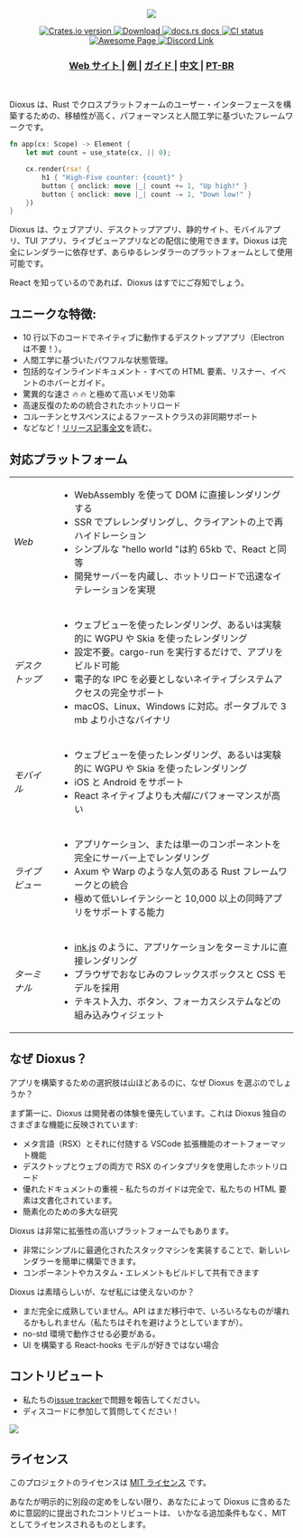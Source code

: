 <p align="center">
  <img src="./notes/header.svg">
</p>

<div align="center">
  <!-- Crates version -->
  <a href="https://crates.io/crates/dioxus">
    <img src="https://img.shields.io/crates/v/dioxus.svg?style=flat-square"
    alt="Crates.io version" />
  </a>
  <!-- Downloads -->
  <a href="https://crates.io/crates/dioxus">
    <img src="https://img.shields.io/crates/d/dioxus.svg?style=flat-square"
      alt="Download" />
  </a>
  <!-- docs -->
  <a href="https://docs.rs/dioxus">
    <img src="https://img.shields.io/badge/docs-latest-blue.svg?style=flat-square"
      alt="docs.rs docs" />
  </a>
  <!-- CI -->
  <a href="https://github.com/jkelleyrtp/dioxus/actions">
    <img src="https://github.com/dioxuslabs/dioxus/actions/workflows/main.yml/badge.svg"
      alt="CI status" />
  </a>

  <!--Awesome -->
  <a href="https://dioxuslabs.com/awesome">
    <img src="https://cdn.rawgit.com/sindresorhus/awesome/d7305f38d29fed78fa85652e3a63e154dd8e8829/media/badge.svg" alt="Awesome Page" />
  </a>
  <!-- Discord -->
  <a href="https://discord.gg/XgGxMSkvUM">
    <img src="https://img.shields.io/discord/899851952891002890.svg?logo=discord&style=flat-square" alt="Discord Link" />
  </a>
</div>

<div align="center">
  <h3>
    <a href="https://dioxuslabs.com"> Web サイト </a>
    <span> | </span>
    <a href="https://github.com/DioxusLabs/example-projects"> 例 </a>
    <span> | </span>
    <a href="https://dioxuslabs.com/docs/0.3/guide/en/"> ガイド </a>
    <span> | </span>
    <a href="https://github.com/DioxusLabs/dioxus/blob/master/notes/README/ZH_CN.md"> 中文 </a>
    <span> | </span>
    <a href="https://github.com/DioxusLabs/dioxus/blob/master/translations/pt-br/README.md"> PT-BR </a>
  </h3>
</div>

<br/>

Dioxus は、Rust でクロスプラットフォームのユーザー・インターフェースを構築するための、移植性が高く、パフォーマンスと人間工学に基づいたフレームワークです。

```rust
fn app(cx: Scope) -> Element {
    let mut count = use_state(cx, || 0);

    cx.render(rsx! {
        h1 { "High-Five counter: {count}" }
        button { onclick: move |_| count += 1, "Up high!" }
        button { onclick: move |_| count -= 1, "Down low!" }
    })
}
```

Dioxus は、ウェブアプリ、デスクトップアプリ、静的サイト、モバイルアプリ、TUI アプリ、ライブビューアプリなどの配信に使用できます。Dioxus は完全にレンダラーに依存せず、あらゆるレンダラーのプラットフォームとして使用可能です。

React を知っているのであれば、Dioxus はすでにご存知でしょう。

## ユニークな特徴:

- 10 行以下のコードでネイティブに動作するデスクトップアプリ（Electron は不要！）。
- 人間工学に基づいたパワフルな状態管理。
- 包括的なインラインドキュメント - すべての HTML 要素、リスナー、イベントのホバーとガイド。
- 驚異的な速さ 🔥 🔥 と極めて高いメモリ効率
- 高速反復のための統合されたホットリロード
- コルーチンとサスペンスによるファーストクラスの非同期サポート
- などなど！[リリース記事全文](https://dioxuslabs.com/blog/introducing-dioxus/)を読む。

## 対応プラットフォーム

<div align="center">
  <table style="width:100%">
    <tr>
      <td><em>Web</em></td>
      <td>
        <ul>
          <li>WebAssembly を使って DOM に直接レンダリングする</li>
          <li>SSR でプレレンダリングし、クライアントの上で再ハイドレーション</li>
          <li>シンプルな "hello world "は約 65kb で、React と同等</li>
          <li>開発サーバーを内蔵し、ホットリロードで迅速なイテレーションを実現</li>
        </ul>
      </td>
    </tr>
    <tr>
      <td><em>デスクトップ</em></td>
      <td>
        <ul>
          <li>ウェブビューを使ったレンダリング、あるいは実験的に WGPU や Skia を使ったレンダリング</li>
          <li>設定不要。cargo-run を実行するだけで、アプリをビルド可能</li>
          <li>電子的な IPC を必要としないネイティブシステムアクセスの完全サポート</li>
          <li>macOS、Linux、Windows に対応。ポータブルで 3 mb より小さなバイナリ</li>
        </ul>
      </td>
    </tr>
    <tr>
      <td><em>モバイル</em></td>
      <td>
        <ul>
          <li>ウェブビューを使ったレンダリング、あるいは実験的に WGPU や Skia を使ったレンダリング</li>
          <li>iOS と Android をサポート</li>
          <li>React ネイティブよりも<em>大幅に</em>パフォーマンスが高い</li>
        </ul>
      </td>
    </tr>
    <tr>
      <td><em>ライブビュー</em></td>
      <td>
        <ul>
          <li>アプリケーション、または単一のコンポーネントを完全にサーバー上でレンダリング</li>
          <li>Axum や Warp のような人気のある Rust フレームワークとの統合</li>
          <li>極めて低いレイテンシーと 10,000 以上の同時アプリをサポートする能力</li>
        </ul>
      </td>
    </tr>
    <tr>
      <td><em>ターミナル</em></td>
      <td>
        <ul>
          <li><a href="https://github.com/vadimdemedes/ink">ink.js</a> のように、アプリケーションをターミナルに直接レンダリング</li>
          <li>ブラウザでおなじみのフレックスボックスと CSS モデルを採用</li>
          <li>テキスト入力、ボタン、フォーカスシステムなどの組み込みウィジェット</li>
        </ul>
      </td>
    </tr>
  </table>
</div>

## なぜ Dioxus？

アプリを構築するための選択肢は山ほどあるのに、なぜ Dioxus を選ぶのでしょうか？

まず第一に、Dioxus は開発者の体験を優先しています。これは Dioxus 独自のさまざまな機能に反映されています:

- メタ言語（RSX）とそれに付随する VSCode 拡張機能のオートフォーマット機能
- デスクトップとウェブの両方で RSX のインタプリタを使用したホットリロード
- 優れたドキュメントの重視 - 私たちのガイドは完全で、私たちの HTML 要素は文書化されています。
- 簡素化のための多大な研究

Dioxus は非常に拡張性の高いプラットフォームでもあります。

- 非常にシンプルに最適化されたスタックマシンを実装することで、新しいレンダラーを簡単に構築できます。
- コンポーネントやカスタム・エレメントもビルドして共有できます

Dioxus は素晴らしいが、なぜ私には使えないのか？

- まだ完全に成熟していません。API はまだ移行中で、いろいろなものが壊れるかもしれません（私たちはそれを避けようとしていますが）。
- no-std 環境で動作させる必要がある。
- UI を構築する React-hooks モデルが好きではない場合

## コントリビュート

- 私たちの[issue tracker](https://github.com/dioxuslabs/dioxus/issues)で問題を報告してください。
- ディスコードに参加して質問してください！

<a href="https://github.com/dioxuslabs/dioxus/graphs/contributors">
  <img src="https://contrib.rocks/image?repo=dioxuslabs/dioxus&max=30&columns=10" />
</a>

## ライセンス

このプロジェクトのライセンスは [MIT ライセンス] です。

[MIT ライセンス]: https://github.com/DioxusLabs/dioxus/blob/master/LICENSE-MIT

あなたが明示的に別段の定めをしない限り、あなたによって Dioxus に含めるために意図的に提出されたコントリビュートは、
いかなる追加条件もなく、MIT としてライセンスされるものとします。
